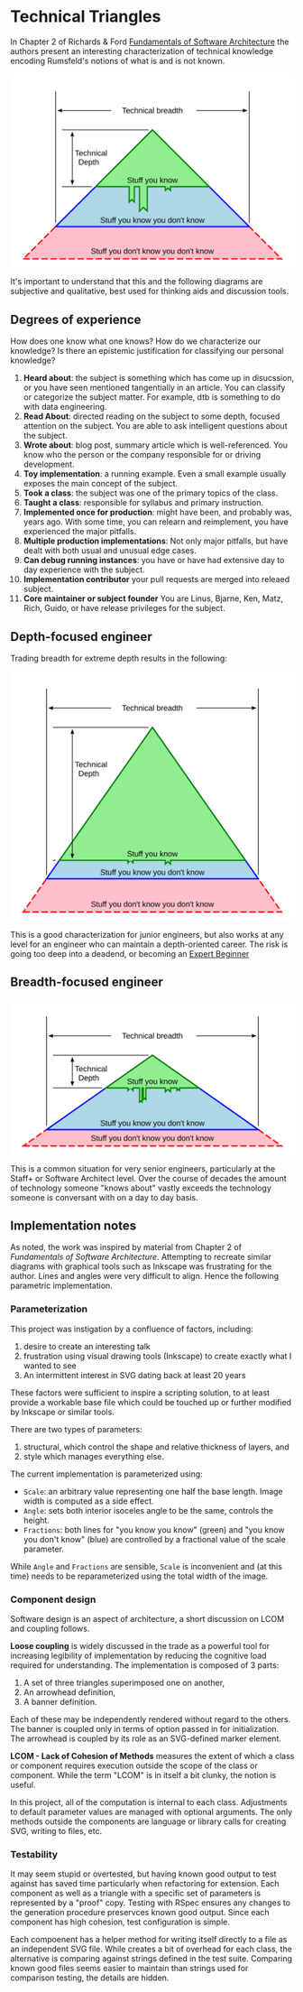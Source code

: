 # Technical Triangles

In Chapter 2 of Richards & Ford [Fundamentals of Software Architecture](https://www.goodreads.com/book/show/44144493-fundamentals-of-software-architecture) the authors present an interesting characterization of technical knowledge encoding Rumsfeld's notions of what is and is not known.

![Technical triangle](images/sswe.svg)

It's important to understand that this and the following diagrams are subjective
and qualitative, best used for thinking aids and discussion tools.

## Degrees of experience

How does one know what one knows? How do we characterize our knowledge?
Is there an epistemic justification for classifying our personal knowledge?


1. **Heard about**: the subject is something which has come up in disucssion,
  or you have seen mentioned tangentially in an article. You can classify or
  categorize the subject matter. For example, dtb is something to do with data
  engineering.
1. **Read About**: directed reading on the subject to some depth, focused attention
  on the subject. You are able to ask intelligent questions about the subject.
1. **Wrote about**: blog post, summary article which is well-referenced.
  You know who the person or the company responsible for or driving development.
1. **Toy implementation**: a running example. Even a small example usually
  exposes the main concept of the subject.
1. **Took a class**: the subject was one of the primary topics of the class.
1. **Taught a class**: responsible for syllabus and primary instruction.
1. **Implemented once for production**: might have been, and probably was, years ago.
  With some time, you can relearn and reimplement, you have experienced the major
  pitfalls.
1. **Multiple production implementations**: Not only major pitfalls, but have dealt
  with both usual and unusual edge cases.
1. **Can debug running instances**: you have or have had extensive day to day experience
  with the subject.
1. **Implementation contributor** your pull requests are merged into releaed subject.
1. **Core maintainer or subject founder** You are Linus, Bjarne, Ken, Matz, Rich, Guido,
   or have release privileges for the subject.


## Depth-focused engineer

Trading breadth for extreme depth results in the following:

![Depth-focused](images/jswe.svg)

This is a good characterization for junior engineers, but also works at any level for an engineer who can maintain a depth-oriented career. The risk is going too deep into a deadend, or becoming an [Expert Beginner](https://daedtech.com/how-developers-stop-learning-rise-of-the-expert-beginner/)


## Breadth-focused engineer

![Breadth-focused](images/pswe.svg)

This is a common situation for very senior engineers, particularly at the Staff+ or Software Architect level.
Over the course of decades the amount of technology someone "knows about" vastly exceeds the technology
someone is conversant with on a day to day basis.

## Implementation notes

As noted, the work was inspired by material from Chapter 2 of _Fundamentals of Software Architecture_.
Attempting to recreate similar diagrams with graphical tools such as Inkscape was
frustrating for the author. Lines and angles were very difficult to align. Hence the
following parametric implementation.

### Parameterization

This project was instigation by a confluence of factors, including:

1. desire to create an interesting talk
2. frustration using visual drawing tools (Inkscape) to create exactly what I wanted to see
3. An intermittent interest in SVG dating back at least 20 years

These factors were sufficient to inspire a scripting solution, to at least provide a workable base file which could be touched up or further modified by Inkscape or similar tools.

There are two types of parameters:

1. structural, which control the shape and relative thickness of layers, and
2. style which manages everything else.

The current implementation is parameterized using:

- `Scale`: an arbitrary value representing one half the base length. Image width is computed as a side effect.
- `Angle`: sets both interior isoceles angle to be the same, controls the height.
- `Fractions`: both lines for "you know you know" (green) and "you know you don't know" (blue) are controlled by a fractional value of  the scale parameter.

While `Angle` and `Fractions` are sensible, `Scale` is inconvenient and (at this time) needs to be reparameterized using the total width of the image.
 
### Component design

Software design is an aspect of architecture, a short discussion
on LCOM and coupling follows.

**Loose coupling** is widely discussed in the trade as a powerful
tool for increasing legibility of implementation by reducing
the cognitive load required for understanding. The implementation
is composed of 3 parts:

1. A set of three triangles superimposed one on another,
2. An arrowhead definition,
3. A banner definition.

Each of these may be independently rendered without regard
to the others. The banner is coupled only in terms of option
passed in for initialization. The arrowhead is coupled by
its role as an SVG-defined marker element. 

**LCOM - Lack of Cohesion of Methods** measures the extent of
which a class or component requires execution outside the
scope of the class or component. While the term "LCOM" is in
itself a bit clunky, the notion is useful.

In this project, all of the computation is internal to each class.
Adjustments to default parameter values are managed with optional arguments.
The only methods outside the components are language or library calls
for creating SVG, writing to files, etc.


### Testability

It may seem stupid or overtested, but having known good output to test
against has saved time particularly when refactoring for extension. Each component
as well as a triangle with a specific set of parameters is represented by
a "proof" copy. Testing with RSpec ensures any changes to the generation
procedure preservces known good output. Since each component has high
cohesion, test configuration is simple.

Each compoenent has a helper method for writing itself directly to a file as
an independent SVG file. While creates a bit of overhead for each class,
the alternative is comparing against strings defined in the test suite.
Comparing known good files seems easier to maintain than strings used for
comparison testing, the details are hidden.
